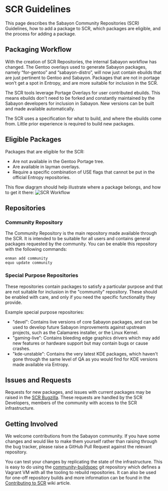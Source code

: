 # SCR Guidelines

This page describes the Sabayon Community Repositories (SCR) Guidelines, how to add a package to SCR, which packages are eligible, and the process for adding a package.

## Packaging Workflow

With the creation of SCR Repositories, the internal Sabayon workflow has changed. The Gentoo overlays used to generate Sabayon packages, namely “for-gentoo” and “sabayon-distro”, will now just contain ebuilds that are just pertinent to Gentoo and Sabayon. Packages that are not in portage won’t get a spot in Entropy, and are more suitable for inclusion in the SCR.

The SCR tools leverage Portage Overlays for user contributed ebuilds. This means ebuilds don't need to be forked and constantly maintained by the Sabayon developers for inclusion in Sabayon. New versions can be built and made available automatically.

The SCR uses a specification for what to build, and where the ebuilds come from. Little prior experience is required to build new packages.

## Eligible Packages

Packages that are eligible for the SCR:
* Are not available in the Gentoo Portage tree.
* Are available in layman overlays.
* Require a specific combination of USE flags that cannot be put in the official Entropy repositories.

This flow diagram should help illustrate where a package belongs, and how to get it there:
![SCR Workflow](scr-workflow.png)

## Repositories

### Community Repository

The Community Repository is the main repository made available through the SCR. It is intended to be suitable for all users and contains general packages requested by the community. You can be enable this repository with the following commands:

    enman add community
    equo update community

### Special Purpose Repositories

These repositories contain packages to satisfy a particular purpose and that are not suitable for inclusion in the "community" repository. These should be enabled with care, and only if you need the specific functionality they provide.

Example special purpose repositories:
* "devel": Contains live versions of core Sabayon packages, and can be used to develop future Sabayon improvements against upstream projects, such as the Calamares installer, or the Linux Kernel.
* "gaming-live": Contains bleeding edge graphics drivers which may add new features or hardware support but may contain bugs or cause crashes.
* "kde-unstable": Contains the very latest KDE packages, which haven't gone through the same level of QA as you would find for KDE versions made available via Entropy.

## Issues and Requests

Requests for new packages, and issues with current packages may be raised in the [SCR Bugzilla](https://bugs.sabayon.org/describecomponents.cgi?product=Community%20Repositories). These requests are handled by the SCR Developers, members of the community with access to the SCR infrastructure.

## Getting Involved

We welcome contributions from the Sabayon community. If you have some changes and would like to make them yourself rather than raising through the bug tracker, please raise a GitHub Pull Request against the relevant repository.

You can test your changes by replicating the state of the infrastructure. This is easy to do using the [community-buildspec](https://github.com/Sabayon/community-buildspec) git repository which defines a Vagrant VM with all the tooling to rebuild repositories. It can also be used for one-off repository builds and more information can be found in the [Contributing to SCR](https://wiki.sabayon.org/index.php?title=HOWTO:_Contributing_to_SCR) wiki article.

